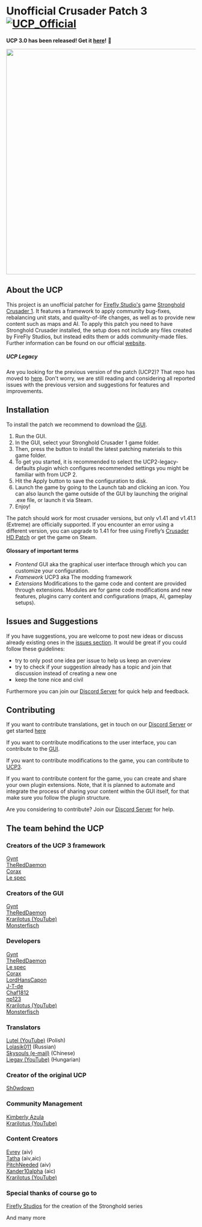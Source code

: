 # Unofficial Crusader Patch 3  [![UCP_Official](https://discordapp.com/api/guilds/426318193603117057/widget.png?style=shield)](https://discord.gg/N4UVjZBRXU)
**UCP 3.0 has been released! Get it [here](https://github.com/UnofficialCrusaderPatch/UnofficialCrusaderPatch/releases)!** :tada:

<img src="https://github.com/UnofficialCrusaderPatch/UnofficialCrusaderPatch-new/assets/4720007/2ff171cd-ef67-499b-9452-e8ddd49198f6" width="600" />

## About the UCP

This project is an unofficial patcher for [Firefly Studio's](https://fireflyworlds.com/) game [Stronghold Crusader 1](https://store.steampowered.com/app/40970/Stronghold_Crusader_HD/). It features a framework to apply community bug-fixes, rebalancing unit stats, and quality-of-life changes, as well as to provide new content such as maps and AI. To apply this patch you need to have Stronghold Crusader installed, the setup does not include any files created by FireFly Studios, but instead edits them or adds community-made files. Further information can be found on our official [website](https://unofficialcrusaderpatch.github.io/).

##### UCP Legacy
Are you looking for the previous version of the patch (UCP2)? That repo has moved to [here](https://github.com/UnofficialCrusaderPatch/UnofficialCrusaderPatch2/). Don't worry, we are still reading and considering all reported issues with the previous version and suggestions for features and improvements.

## Installation

To install the patch we recommend to download the [GUI](https://github.com/UnofficialCrusaderPatch/UnofficialCrusaderPatch/releases).

1. Run the GUI.
2. In the GUI, select your Stronghold Crusader 1 game folder.
3. Then, press the button to install the latest patching materials to this game folder.
4. To get you started, it is recommended to select the UCP2-legacy-defaults plugin which configures recommended settings you might be familiar with from UCP 2.
5. Hit the Apply button to save the configuration to disk.
6. Launch the game by going to the Launch tab and clicking an icon. You can also launch the game outside of the GUI by launching the original .exe file, or launch it via Steam.
7. Enjoy!

The patch should work for most crusader versions, but only v1.41 and v1.41.1 (Extreme) are officially supported. If you encounter an error using a different version, you can upgrade to 1.41 for free using Firefly’s [Crusader HD Patch](http://www.strongholdcrusaderhd.com/patch.html) or get the game on Steam.

#### Glossary of important terms
- _Frontend_ 
  GUI aka the graphical user interface through which you can customize your configuration.
- _Framework_
  UCP3 aka The modding framework
- _Extensions_
  Modifications to the game code and content are provided through extensions. Modules are for game code modifications and new features, plugins carry content and configurations (maps, AI, gameplay setups).

## Issues and Suggestions

If you have suggestions, you are welcome to post new ideas or discuss already existing ones in the [issues section](https://github.com/UnofficialCrusaderPatch/UnofficialCrusaderPatch/issues). It would be great if you could follow these guidelines:

- try to only post one idea per issue to help us keep an overview
- try to check if your suggestion already has a topic and join that discussion instead of creating a new one
- keep the tone nice and civil  

Furthermore you can join our [Discord Server](https://discord.gg/N4UVjZBRXU) for quick help and feedback.

## Contributing
If you want to contribute translations, get in touch on our [Discord Server](https://discord.gg/N4UVjZBRXU) or get started [here](https://github.com/UnofficialCrusaderPatch/UnofficialCrusaderPatch3)

If you want to contribute modifications to the user interface, you can contribute to the [GUI](https://github.com/UnofficialCrusaderPatch/UCP3-GUI).

If you want to contribute modifications to the game, you can contribute to [UCP3](https://github.com/UnofficialCrusaderPatch/UnofficialCrusaderPatch3).

If you want to contribute content for the game, you can create and share your own plugin extensions. Note, that it is planned to automate and integrate the process of sharing your content within the GUI itself, for that make sure you follow the plugin structure.

Are you considering to contribute? Join our [Discord Server](https://discord.gg/N4UVjZBRXU) for help.

## The team behind the UCP

### Creators of the UCP 3 framework
[Gynt](https://github.com/gynt)  
[TheRedDaemon](https://github.com/thereddaemon)  
[Corax](https://github.com/Corax34)  
[Le spec](https://github.com/LeSpec)  

### Creators of the GUI
[Gynt](https://github.com/gynt)  
[TheRedDaemon](https://github.com/thereddaemon)  
[Krarilotus (YouTube)](https://www.youtube.com/channel/UCMXHqa2vmclSoSkuCu_q5rw)  
[Monsterfisch](https://github.com/Monsterfisch)  

### Developers
[Gynt](https://github.com/gynt)  
[TheRedDaemon](https://github.com/thereddaemon)  
[Le spec](https://github.com/LeSpec)  
[Corax](https://github.com/Corax34)  
[LordHansCapon](https://github.com/LordHansCapon)  
[J-T-de](https://github.com/J-T-de)  
[Chaf1812](https://github.com/Chaf1812)  
[np123](https://github.com/patel-nikhil)  
[Krarilotus (YouTube)](https://www.youtube.com/channel/UCMXHqa2vmclSoSkuCu_q5rw)  
[Monsterfisch](https://github.com/Monsterfisch)  

### Translators
[Lutel (YouTube)](https://www.youtube.com/user/MrLutel05) (Polish)  
[Lolasik011](https://github.com/Lolasik011) (Russian)  
[Skysouls (e-mail)](mailto:theskysoul@vip.qq.com) (Chinese)  
[Liegav (YouTube)](https://www.youtube.com/channel/UCFqQMKfYgGb7iFKJagQl_wA) (Hungarian)

### Creator of the original UCP
[Sh0wdown](https://github.com/Sh0wdown)  

### Community Management
[Kimberly Azula](https://github.com/ByBurton/)  
[Krarilotus (YouTube)](https://www.youtube.com/channel/UCMXHqa2vmclSoSkuCu_q5rw)

### Content Creators   
[Evrey](https://github.com/Evrey) (aiv)  
[Tatha](https://www.youtube.com/channel/UC4BrhBzHp1ymnczlkdKcSkg) (aiv,aic)  
[PitchNeeded](https://github.com/PitchNeeded) (aiv)  
[Xander10alpha](https://github.com/Xander10alpha) (aic)  
[Krarilotus (YouTube)](https://www.youtube.com/channel/UCMXHqa2vmclSoSkuCu_q5rw)

### Special thanks of course go to  
[Firefly Studios](https://fireflyworlds.com/) for the creation of the Stronghold series  

And many more  

